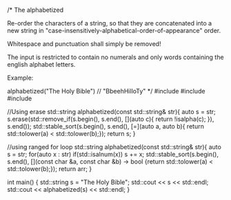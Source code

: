 /*
The alphabetized

Re-order the characters of a string, so that they are concatenated into a new string in "case-insensitively-alphabetical-order-of-appearance" order.

Whitespace and punctuation shall simply be removed!

The input is restricted to contain no numerals and only words containing the english alphabet letters.

Example:

alphabetized("The Holy Bible") // "BbeehHilloTy"
*/
#include <string>
#include <algorithm>
#include <iostream>

//Using erase
std::string alphabetized(const std::string& str){
  auto s = str;
  s.erase(std::remove_if(s.begin(), s.end(), [](auto c){ return !isalpha(c); }), s.end());
  std::stable_sort(s.begin(), s.end(), [=](auto a, auto b){ return std::tolower(a) < std::tolower(b);});
  return s;
}

//using ranged for loop
std::string alphabetized(const std::string& str){
    auto s = str;
    for(auto x : str) if(std::isalnum(x)) s += x;
    std::stable_sort(s.begin(), s.end(),
		[](const char &a, const char &b) -> bool
    {return std::tolower(a) < std::tolower(b);});
    return arr;
}

int main()
{
    std::string s = "The Holy Bible";
    std::cout << s << std::endl;
    std::cout << alphabetized(s) << std::endl;
}
